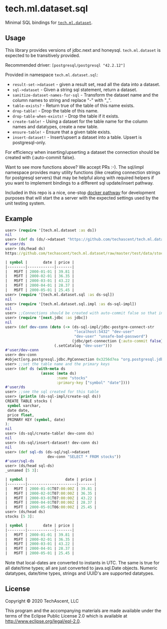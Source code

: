 # tech.ml.dataset.sql

Minimal SQL bindings for
[`tech.ml.dataset`](https://github.com/techascent/tech.ml.dataset).


## Usage

This library provides versions of jdbc.next and honeysql.  `tech.ml.dataset`
is expected to be transitively provided.

Recommended driver: `[postgresql/postgresql "42.2.12"]`

Provided in namespace `tech.ml.dataset.sql`:

 * `result-set->dataset` - given a result set, read all the data into a dataset.
 * `sql->dataset` - Given a string sql statement, return a dataset.
 * `sanitize-dataset-names-for-sql` - Transform the dataset name and the column names
   to string and replace "-" with "_".
 * `table-exists?` - Return true of the table of this name exists.
 * `drop-table!` - Drop the table of this name.
 * `drop-table-when-exists!` - Drop the table if it exists.
 * `create-table!` - Using a dataset for the table name for the column names and
    datatypes, create a new table.
 * `ensure-table!` - Ensure that a given table exists.
 * `insert-dataset!` - Insert/upsert a dataset into a table.  Upsert is postgresql-only.


 For efficiency when inserting/upserting a dataset the connection should be created with
 {:auto-commit false}.


 Want to see more functions above?  We accept PRs :-).  The sql/impl namespace
 provides many utility functions (like creating connection strings for postgresql
 servers) that may be helpful along with required helpers if you want to implement
 bindings to a different sql update/insert pathway.


 Included in this repo is a nice, one-stop
 [docker pathway](scripts/start-local-postgres) for development purposes that will
 start the a server with the expected settings used by the unit testing system.


## Example

```clojure
user> (require '[tech.ml.dataset :as ds])
nil
user> (def ds (ds/->dataset "https://github.com/techascent/tech.ml.dataset/raw/master/test/data/stocks.csv"))
#'user/ds
user> (ds/head ds)
https://github.com/techascent/tech.ml.dataset/raw/master/test/data/stocks.csv [5 3]:

| symbol |       date | price |
|--------|------------|-------|
|   MSFT | 2000-01-01 | 39.81 |
|   MSFT | 2000-02-01 | 36.35 |
|   MSFT | 2000-03-01 | 43.22 |
|   MSFT | 2000-04-01 | 28.37 |
|   MSFT | 2000-05-01 | 25.45 |
user> (require '[tech.ml.dataset.sql :as ds-sql])
nil
user> (require '[tech.ml.dataset.sql.impl :as ds-sql-impl])
nil
user> ;;Connections should be created with auto-commit false so that inserts are batched.
user> (require '[next.jdbc :as jdbc])
nil
user> (def dev-conn (doto (-> (ds-sql-impl/jdbc-postgre-connect-str
                               "localhost:5432" "dev-user"
                               "dev-user" "unsafe-bad-password")
                              (jdbc/get-connection {:auto-commit false}))
                      (.setCatalog "dev-user")))
#'user/dev-conn
user> dev-conn
#object[org.postgresql.jdbc.PgConnection 0x3256d7ea "org.postgresql.jdbc.PgConnection@3256d7ea"]
user> ;;set the table name and the primary keys
user> (def ds (with-meta ds
                (assoc (meta ds)
                       :name "stocks"
                       :primary-key ["symbol" "date"])))
#'user/ds
user> ;;see the sql created for this table
user> (println (ds-sql-impl/create-sql ds))
CREATE TABLE stocks (
 symbol varchar,
 date date,
 price float,
 PRIMARY KEY (symbol, date)
);
nil
user> (ds-sql/create-table! dev-conn ds)
nil
user> (ds-sql/insert-dataset! dev-conn ds)
nil
user> (def sql-ds (ds-sql/sql->dataset
                   dev-conn "SELECT * FROM stocks"))
#'user/sql-ds
user> (ds/head sql-ds)
_unnamed [5 3]:

| symbol |                 date | price |
|--------|----------------------|-------|
|   MSFT | 2000-01-01T07:00:00Z | 39.81 |
|   MSFT | 2000-02-01T07:00:00Z | 36.35 |
|   MSFT | 2000-03-01T07:00:00Z | 43.22 |
|   MSFT | 2000-04-01T07:00:00Z | 28.37 |
|   MSFT | 2000-05-01T06:00:00Z | 25.45 |
user> (ds/head ds)
stocks [5 3]:

| symbol |       date | price |
|--------|------------|-------|
|   MSFT | 2000-01-01 | 39.81 |
|   MSFT | 2000-02-01 | 36.35 |
|   MSFT | 2000-03-01 | 43.22 |
|   MSFT | 2000-04-01 | 28.37 |
|   MSFT | 2000-05-01 | 25.45 |
```

Note that local-dates are converted to instants in UTC.  The same is true for all
date/time types; all are just converted to java.sql.Date objects.  Numeric datatypes,
date/time types, strings and UUID's are supported datatypes.


## License

Copyright © 2020 TechAscent, LLC

This program and the accompanying materials are made available under the
terms of the Eclipse Public License 2.0 which is available at
http://www.eclipse.org/legal/epl-2.0.
